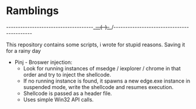 # Ramblings

-------------------------------------\_~~__(··)_~~_/-------------------------------------------

This repository contains some scripts, i wrote for stupid reasons. Saving it for a rainy day

- Pinj - Broswer injection:
  - Look for running instances of msedge / iexplorer / chrome in that order and try to inject the shellcode.
  - If no running instance is found, it spawns a new edge.exe instance in suspended mode, write the shellcode and resumes execution.
  - Shellcode is passed as a header file.
  - Uses simple Win32 API calls.
  

